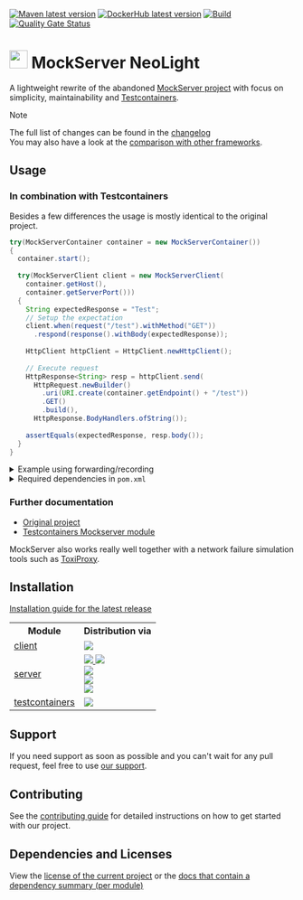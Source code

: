 [![Maven latest version](https://img.shields.io/maven-central/v/software.xdev.mockserver/client?logo=apache%20maven)](https://mvnrepository.com/artifact/software.xdev.mockserver/client)
[![DockerHub latest version](https://img.shields.io/docker/v/xdevsoftware/mockserver?sort=semver&logo=docker&label=DockerHub)](https://hub.docker.com/r/xdevsoftware/mockserver)
[![Build](https://img.shields.io/github/actions/workflow/status/xdev-software/mockserver-neolight/check-build.yml?branch=develop)](https://github.com/xdev-software/mockserver-neolight/actions/workflows/check-build.yml?query=branch%3Adevelop)
[![Quality Gate Status](https://sonarcloud.io/api/project_badges/measure?project=xdev-software_mockserver-neolight&metric=alert_status)](https://sonarcloud.io/dashboard?id=xdev-software_mockserver-neolight)

# <img src="./assets/logo.avif" height=32 /> MockServer NeoLight

A lightweight rewrite of the abandoned [MockServer project](https://github.com/mock-server/mockserver) with focus on simplicity, maintainability and [Testcontainers](https://java.testcontainers.org/).

> [!NOTE]
> The full list of changes can be found in the [changelog](./CHANGELOG.md#100)<br/>
> You may also have a look at the [comparison with other frameworks](./docs/COMPARISON.md).

## Usage

### In combination with Testcontainers
Besides a few differences the usage is mostly identical to the original project.

```java
try(MockServerContainer container = new MockServerContainer())
{
  container.start();
  
  try(MockServerClient client = new MockServerClient(
    container.getHost(),
    container.getServerPort()))
  {
    String expectedResponse = "Test";
    // Setup the expectation
    client.when(request("/test").withMethod("GET"))
      .respond(response().withBody(expectedResponse));
    
    HttpClient httpClient = HttpClient.newHttpClient();
    
    // Execute request
    HttpResponse<String> resp = httpClient.send(
      HttpRequest.newBuilder()
        .uri(URI.create(container.getEndpoint() + "/test"))
        .GET()
        .build(),
      HttpResponse.BodyHandlers.ofString());
    
    assertEquals(expectedResponse, resp.body());
  }
}
```

<details><summary>Example using forwarding/recording</summary>

```java
try(MockServerContainer container = new MockServerContainer())
{
  container.start();
  
  try(MockServerClient client = new MockServerClient(
    container.getHost(),
    container.getServerPort()))
  {
    // Setup the forwarding
    client.when(request("/"))
      .forward(HttpForward.forward().withHost("my-nginx.local"));
    
    HttpClient httpClient = HttpClient.newHttpClient();
    
    // Execute request
    HttpResponse<String> resp = httpClient.send(
      HttpRequest.newBuilder()
        .uri(URI.create(container.getEndpoint() + "/"))
        .GET()
        .build(),
      HttpResponse.BodyHandlers.ofString());
    
    assertTrue(resp.body().contains("Welcome to nginx!"));
    
    // You can also retrieve requests, expectations and responses
    String recorded =
      client.retrieveRecordedRequestsAndResponses(request("/"), Format.JSON);
    // or generate the code for writing them
    String codeToGenerateExpectation =
      client.retrieveRecordedExpectations(request("/"), Format.JAVA);
  }
}
```

The returned ``codeToGenerateExpectation`` will look like this:
```java
new MockServerClient("localhost", 1080)
.when(
        request()
                .withMethod("GET")
                .withPath("/")
                ...,
        Times.once(),
        TimeToLive.unlimited(),
        0
)
.respond(
        response()
                .withStatusCode(200)
                .withReasonPhrase("OK")
                .withHeaders(...)
                .withBody("<!DOCTYPE html>\n<html>\n<head>\n<title>Welcome to nginx!</title>...")
);
```

</details>

<details><summary>Required dependencies in <code>pom.xml</code></summary>

```xml
<dependency>
   <groupId>software.xdev.mockserver</groupId>
   <artifactId>client</artifactId>
   <version>...</version>
   <scope>test</scope>
</dependency>
<dependency>
   <groupId>software.xdev.mockserver</groupId>
   <artifactId>testcontainers</artifactId>
   <version>...</version>
   <scope>test</scope>
</dependency>
```

</details>

### Further documentation
* [Original project](https://www.mock-server.com/)
* [Testcontainers Mockserver module](https://java.testcontainers.org/modules/mockserver/)

MockServer also works really well together with a network failure simulation tools such as [ToxiProxy](https://java.testcontainers.org/modules/toxiproxy/).

## Installation
[Installation guide for the latest release](https://github.com/xdev-software/mockserver-neolight/releases/latest#Installation)

<table>
  <tr>
    <th>Module</th>
    <th>Distribution via</th>
  </tr>
  <tr>
    <td><a href="./client/">client</a></td>
    <td>
      <a href="https://mvnrepository.com/artifact/software.xdev.mockserver/client">
        <img src="https://img.shields.io/maven-central/v/software.xdev.mockserver/client?logo=apache%20maven"/>
      </a>
    </td>
  </tr>
  <tr>
    <td><a href="./server/">server</a></td>
    <td>
      <a href="https://hub.docker.com/r/xdevsoftware/mockserver">
        <img src="https://img.shields.io/docker/v/xdevsoftware/mockserver?sort=semver&logo=docker&label=DockerHub"/>
        <img src="https://img.shields.io/docker/pulls/xdevsoftware/mockserver?logo=docker&label=pulls"/>
      </a>
      <br/>
      <a href="https://github.com/xdev-software/mockserver-neolight/pkgs/container/mockserver-neolight">
        <img src="https://img.shields.io/badge/ghcr.io-available-blue?logo=docker"/>
      </a>
      <br/>
      <a href="https://github.com/xdev-software/mockserver-neolight/releases/latest">
        <img src="https://img.shields.io/github/v/release/xdev-software/mockserver-neolight?logo=apache%20maven&label=github"/>
      </a>
      <br/>
      <a href="https://mvnrepository.com/artifact/software.xdev.mockserver/server">
        <img src="https://img.shields.io/maven-central/v/software.xdev.mockserver/server?logo=apache%20maven"/>
    </td>
  </tr>
  <tr>
    <td><a href="./testcontainers/">testcontainers</a></td>
    <td>
      <a href="https://mvnrepository.com/artifact/software.xdev.mockserver/testcontainers">
        <img src="https://img.shields.io/maven-central/v/software.xdev.mockserver/testcontainers?logo=apache%20maven"/>
      </a>
    </td>
  </tr>
</table>

## Support
If you need support as soon as possible and you can't wait for any pull request, feel free to use [our support](https://xdev.software/en/services/support).

## Contributing
See the [contributing guide](./CONTRIBUTING.md) for detailed instructions on how to get started with our project.

## Dependencies and Licenses
View the [license of the current project](LICENSE) or the [docs that contain a dependency summary (per module)](https://xdev-software.github.io/mockserver-neolight/)
